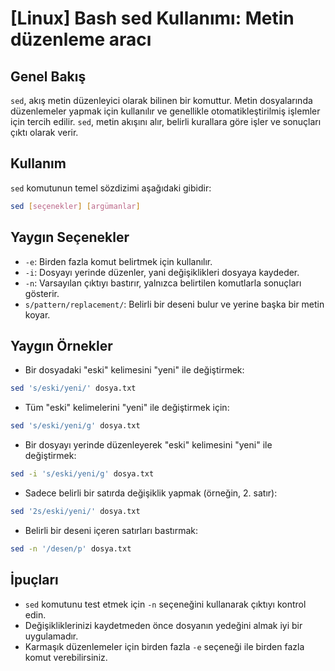 # [Linux] Bash sed Kullanımı: Metin düzenleme aracı

## Genel Bakış
`sed`, akış metin düzenleyici olarak bilinen bir komuttur. Metin dosyalarında düzenlemeler yapmak için kullanılır ve genellikle otomatikleştirilmiş işlemler için tercih edilir. `sed`, metin akışını alır, belirli kurallara göre işler ve sonuçları çıktı olarak verir.

## Kullanım
`sed` komutunun temel sözdizimi aşağıdaki gibidir:

```bash
sed [seçenekler] [argümanlar]
```

## Yaygın Seçenekler
- `-e`: Birden fazla komut belirtmek için kullanılır.
- `-i`: Dosyayı yerinde düzenler, yani değişiklikleri dosyaya kaydeder.
- `-n`: Varsayılan çıktıyı bastırır, yalnızca belirtilen komutlarla sonuçları gösterir.
- `s/pattern/replacement/`: Belirli bir deseni bulur ve yerine başka bir metin koyar.

## Yaygın Örnekler
- Bir dosyadaki "eski" kelimesini "yeni" ile değiştirmek:

```bash
sed 's/eski/yeni/' dosya.txt
```

- Tüm "eski" kelimelerini "yeni" ile değiştirmek için:

```bash
sed 's/eski/yeni/g' dosya.txt
```

- Bir dosyayı yerinde düzenleyerek "eski" kelimesini "yeni" ile değiştirmek:

```bash
sed -i 's/eski/yeni/g' dosya.txt
```

- Sadece belirli bir satırda değişiklik yapmak (örneğin, 2. satır):

```bash
sed '2s/eski/yeni/' dosya.txt
```

- Belirli bir deseni içeren satırları bastırmak:

```bash
sed -n '/desen/p' dosya.txt
```

## İpuçları
- `sed` komutunu test etmek için `-n` seçeneğini kullanarak çıktıyı kontrol edin.
- Değişikliklerinizi kaydetmeden önce dosyanın yedeğini almak iyi bir uygulamadır.
- Karmaşık düzenlemeler için birden fazla `-e` seçeneği ile birden fazla komut verebilirsiniz.